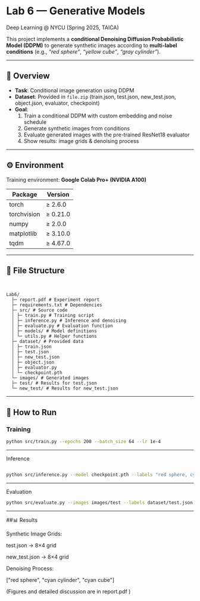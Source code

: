 # Lab 6 — Generative Models  
Deep Learning @ NYCU (Spring 2025, TAICA)

This project implements a **conditional Denoising Diffusion Probabilistic Model (DDPM)** to generate synthetic images according to **multi-label conditions** (e.g., *“red sphere”*, *“yellow cube”*, *“gray cylinder”*).

---

## 📌 Overview
- **Task**: Conditional image generation using DDPM  
- **Dataset**: Provided in `file.zip` (train.json, test.json, new_test.json, object.json, evaluator, checkpoint)  
- **Goal**:  
  1. Train a conditional DDPM with custom embedding and noise schedule  
  2. Generate synthetic images from conditions  
  3. Evaluate generated images with the pre-trained ResNet18 evaluator  
  4. Show results: image grids & denoising process  

---

## ⚙️ Environment
Training environment: **Google Colab Pro+ (NVIDIA A100)**  

| Package       | Version   |
|---------------|-----------|
| torch         | ≥ 2.6.0   |
| torchvision   | ≥ 0.21.0  |
| numpy         | ≥ 2.0.0   |
| matplotlib    | ≥ 3.10.0  |
| tqdm          | ≥ 4.67.0  |

---

## 📂 File Structure

```


Lab6/
  ├─ report.pdf # Experiment report
  ├─ requirements.txt # Dependencies
  ├─ src/ # Source code
  │ ├─ train.py # Training script
  │ ├─ inference.py # Inference and denoising
  │ ├─ evaluate.py # Evaluation function
  │ ├─ models/ # Model definitions
  │ └─ utils.py # Helper functions
  ├─ dataset/ # Provided data
  │ ├─ train.json
  │ ├─ test.json
  │ ├─ new_test.json
  │ ├─ object.json
  │ ├─ evaluator.py
  │ └─ checkpoint.pth
  └─ images/ # Generated images
  ├─ test/ # Results for test.json
  └─ new_test/ # Results for new_test.json
```

---



## 🚀 How to Run

### Training
```bash
python src/train.py --epochs 200 --batch_size 64 --lr 1e-4
```

---

Inference
```bash

python src/inference.py --model checkpoint.pth --labels "red sphere, cyan cylinder, cyan cube"
```

---

Evaluation
```bash
python src/evaluate.py --images images/test --labels dataset/test.json
```

---

##📊 Results

Synthetic Image Grids:

test.json → 8×4 grid

new_test.json → 8×4 grid

Denoising Process:

["red sphere", "cyan cylinder", "cyan cube"]

(Figures and detailed discussion are in report.pdf
)
